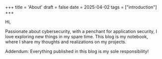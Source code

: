 +++
title = 'About'
draft = false
date = 2025-04-02
tags = ["introduction"]
+++

Hi,

Passionate about cybersecurity, with a penchant for application security, I love exploring new things in my spare time. This blog is my notebook, where I share my thoughts and realizations on my projects.

Addendum: Everything published in this blog is my sole responsibility!

